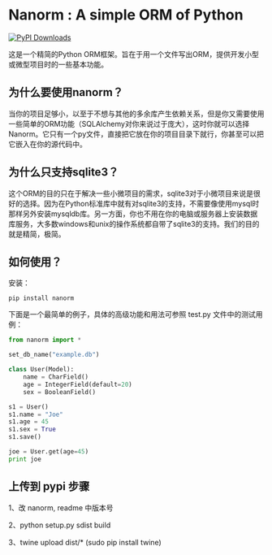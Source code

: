 Nanorm : A simple ORM of Python
=========================================


[![PyPI Downloads](https://pypistats.com/badge/nanorm.png)](https://pypistats.com/package/nanorm)


这是一个精简的Python ORM框架。旨在于用一个文件写出ORM，提供开发小型或微型项目时的一些基本功能。


为什么要使用nanorm？
-------------------
当你的项目足够小，以至于不想与其他的多余库产生依赖关系，但是你又需要使用一些简单的ORM功能（SQLAlchemy对你来说过于庞大），这时你就可以选择Nanorm。它只有一个py文件，直接把它放在你的项目目录下就行，你甚至可以把它嵌入在你的源代码中。


为什么只支持sqlite3？
--------------------
这个ORM的目的只在于解决一些小微项目的需求，sqlite3对于小微项目来说是很好的选择。因为在Python标准库中就有对sqlite3的支持，不需要像使用mysql时那样另外安装mysqldb库。另一方面，你也不用在你的电脑或服务器上安装数据库服务，大多数windows和unix的操作系统都自带了sqlite3的支持。我们的目的就是精简，极简。


如何使用？
---------
安装：
```
pip install nanorm
```

下面是一个最简单的例子，具体的高级功能和用法可参照 test.py 文件中的测试用例：

```python
from nanorm import *

set_db_name("example.db")

class User(Model):
    name = CharField()
    age = IntegerField(default=20)
    sex = BooleanField()

s1 = User()
s1.name = "Joe"
s1.age = 45
s1.sex = True
s1.save()

joe = User.get(age=45)
print joe

```



上传到 pypi 步骤
---------

1、改 nanorm, readme 中版本号

2、python setup.py sdist build

3、twine upload dist/*    (sudo pip install twine)

